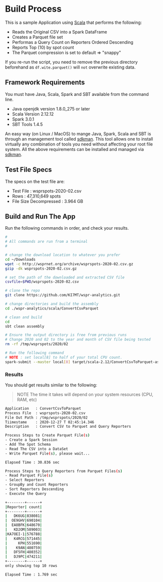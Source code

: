 # Build Process

This is a sample Application using [Scala][] that performs the following:

* Reads the Original CSV into a Spark DataFrame
* Creates a Parquet file set
* Performas a Query Count on Reporters Ordered Descending
* Reports Top (10) by spot count
* The Parquet compression is set to default => "snappy"

If you re-run the script, you need to remove the previous
directory beforehand as `df.wite.parquet()` will `not` overwrite
existing data.

## Framework Requirements

You must have Java, Scala, Spark and SBT available from the command line.

- Java openjdk version 1.8.0_275 or later
- Scala Version 2.12.12
- Spark 3.0.1
- SBT Tools 1.4.5

An easy way (on Linux / MacOS) to mange Java, Spark, Scala and SBT is
through an management tool called [sdkman][]. This tool allows
one to install virtually any combination of tools you need without
affecting your root file system. All the above requirements
can be installed and managed via [sdkman][].

## Test File Specs

The specs on the test file are:

- Test File : wsprspots-2020-02.csv
- Rows : 47,310,649 spots
- File Size Decompressed : 3.964 GB

## Build and Run The App

Run the following commands in order, and check your results.

```bash
#
# All commands are run from a terminal
#

# change the download location to whatever you prefer
cd ~/Downloads
wget -c http://wsprnet.org/archive/wsprspots-2020-02.csv.gz
gzip -dk wsprspots-2020-02.csv.gz

# set the path of the downloaded and extracted CSV file
csvfile=$PWD/wsprspots-2020-02.csv

# clone the repo
git clone https://github.com/KI7MT/wspr-analytics.git

# change directories and build the assembly
cd ./wspr-analytics/scala/ConvertCsvParquet

# clean and build
cd 
sbt clean assembly

# Ensure the output directory is free from previous runs
# Change 2020 and 02 to the year and month of CSV file being tested
rm -rf /tmp/wsprspots/2020/02

# Run the following command
# NOTE : set local[8] to half of your total CPU count. 
spark-submit --master local[8] target/scala-2.12/ConvertCsvToParquet-assembly-1.0.jar $csvfile
```

### Results

You should get results similar to the following:

>NOTE The time it takes will depend on your system resources (CPU, RAM, etc)

```bash
Application   : ConvertCsvToParquet
Process File  : wsprspots-2020-02.csv
File Out Path : /tmp/wsprspots/2020/02
Tiimestame    : 2020-12-27 T 02:45:14.346
Description   : Convert CSV to Parquet and Query Reporters

Process Steps to Create Parquet File(s)
- Create a Spark Session
- Add The Spot Schema
- Read The CSV into a DataSet
- Write Parquet File(s), please wait...

Elapsed Time : 30.836 sec

Process Steps to Query Reporters from Parquet Files(s)
- Read Parquet File(s)
- Select Reporters
- GroupBy and Count Reporters
- Sort Reporters Descending
- Execute the Query

+--------+------+
|Reporter| count|
+--------+------+
|   DK6UG|838081|
|  OE9GHV|690104|
|  EA8BFK|648670|
|   KD2OM|589003|
|KA7OEI-1|576788|
|   K4RCG|571445|
|     KPH|551690|
|    K9AN|480759|
|   DF5FH|480352|
|   DJ9PC|474211|
+--------+------+
only showing top 10 rows

Elapsed Time : 1.769 sec
```

[wpsrspots-2020-02.csv.zip]: http://wsprnet.org/archive/wsprspots-2020-02.csv.zip
[sdkman]: https://sdkman.io/
[Spark SQL]: https://spark.apache.org/docs/latest/sql-programming-guide.html
[Scala]: https://scala-lang.org/